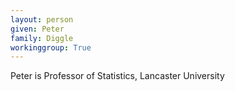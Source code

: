 ```yaml
---
layout: person
given: Peter
family: Diggle
workinggroup: True
---
```


Peter is Professor of Statistics, Lancaster University
